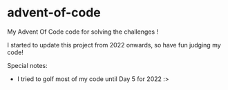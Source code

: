 # advent-of-code
My Advent Of Code code for solving the challenges !


I started to update this project from 2022 onwards, so have fun judging my code!

Special notes:
- I tried to golf most of my code until Day 5 for 2022 :>
